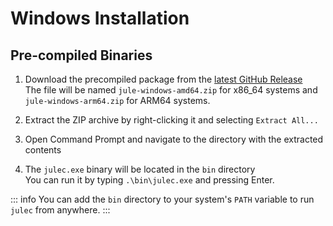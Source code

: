 # Windows Installation

## Pre-compiled Binaries

1. Download the precompiled package from the [latest GitHub Release](https://github.com/julelang/jule/releases/latest)<br>
The file will be named `jule-windows-amd64.zip` for x86_64 systems and `jule-windows-arm64.zip` for ARM64 systems.

2. Extract the ZIP archive by right-clicking it and selecting `Extract All...`

3. Open Command Prompt and navigate to the directory with the extracted contents

4. The `julec.exe` binary will be located in the `bin` directory<br>
You can run it by typing `.\bin\julec.exe` and pressing Enter.

::: info
You can add the `bin` directory to your system's `PATH` variable to run `julec` from anywhere.
:::
